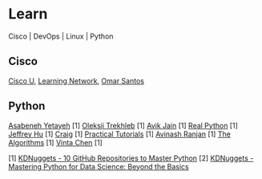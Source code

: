 # Learn

Cisco | DevOps | Linux | Python

## Cisco

[Cisco U](https://u.cisco.com), 
[Learning Network](https://learningnetwork.cisco.com/), 
[Omar Santos](https://github.com/The-Art-of-Hacking)

## Python

[Asabeneh Yetayeh](https://github.com/Asabeneh) [1]
[Oleksii Trekhleb](https://github.com/trekhleb) [1]
[Avik Jain](https://github.com/Avik-Jain) [1]
[Real Python](https://github.com/realpython) [1]
[Jeffrey Hu](https://github.com/zhiwehu) [1]
[Craig](https://github.com/geekcomputers) [1]
[Practical Tutorials](https://github.com/practical-tutorials) [1]
[Avinash Ranjan](https://github.com/avinashkranjan) [1]
[The Algorithms](https://github.com/TheAlgorithms) [1]
[Vinta Chen](https://github.com/vinta) [1]

[1] [KDNuggets - 10 GitHub Repositories to Master Python](https://www.kdnuggets.com/10-github-repositories-to-master-python)
[2] [KDNuggets - Mastering Python for Data Science: Beyond the Basics](https://www.kdnuggets.com/mastering-python-for-data-science-beyond-the-basics)
